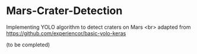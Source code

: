# Mars-Crater-Detection
Implementing YOLO algorithm to detect craters on Mars <br\>
adapted from https://github.com/experiencor/basic-yolo-keras

(to be completed)
